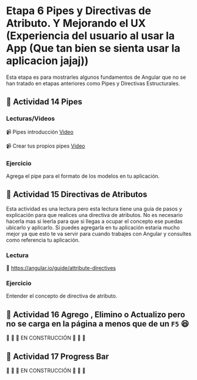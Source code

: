 # Etapa 6 Pipes y Directivas de Atributo. Y Mejorando el UX (Experiencia del usuario al usar la App (Que tan bien se sienta usar la aplicacion jajaj))

Esta etapa es para mostrarles algunos fundamentos de Angular que no se han tratado en etapas anteriores como Pipes y Directivas Estructurales.


## :mushroom: Actividad 14 Pipes

### Lecturas/Videos 

:video_camera: Pipes introducción [Video](https://www.youtube.com/watch?v=z7p_RVahbNY)

:video_camera: Crear tus propios pipes [Video](https://www.youtube.com/watch?v=zjBLY3TjrMk)

### Ejercicio

Agrega el pipe para el formato de los modelos en tu aplicación.


## :mushroom: Actividad 15 Directivas de Atributos

Esta actividad es una lectura pero esta lectura tiene una guia de pasos y explicación para que realices una directiva de atributos.
No es necesario hacerla mas si leerla para que si llegas  a ocupar el concepto ese puedas ubicarlo y aplicarlo. 
Sí puedes agregarla en tu aplicación estaria mucho mejor ya que esto te va servir  para cuando trabajes con Angular y consultes como referencia
tu aplicación.


### Lectura 

:link: https://angular.io/guide/attribute-directives

### Ejercicio

Entender el concepto de directiva de atributo.



## :mushroom: Actividad 16 Agrego , Elimino o Actualizo pero no se carga en la página a menos que de un `F5` :satisfied:

 :hammer: :hammer: :hammer: EN CONSTRUCCIÓN  :hammer:  :hammer:  :hammer:

## :mushroom: Actividad 17 Progress Bar


 :hammer: :hammer: :hammer: EN CONSTRUCCIÓN  :hammer:  :hammer:  :hammer:























